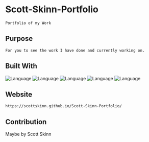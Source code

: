 # Scott-Skinn-Portfolio

    Portfolio of my Work

## Purpose

    For you to see the work I have done and currently working on.

## Built With

![Language](https://img.shields.io/badge/REACT-yellow.svg "Language Badge")
![Language](https://img.shields.io/badge/CSS-purple.svg "Language Badge")
![Language](https://img.shields.io/badge/Bootstrap-green.svg "Language Badge")
![Language](https://img.shields.io/badge/HTML-red.svg "Language Badge")
![Language](https://img.shields.io/badge/JavaScript-green.svg "Language Badge")


## Website

    https://scottskinn.github.io/Scott-Skinn-Portfolio/

## Contribution

Maybe by Scott Skinn
